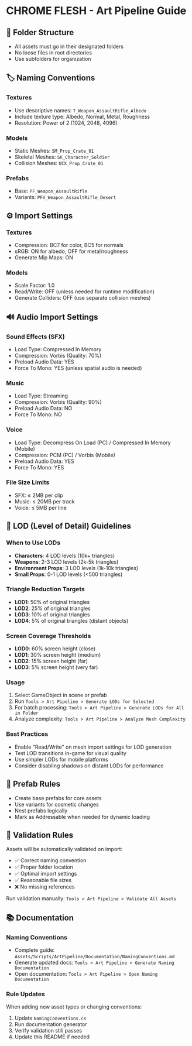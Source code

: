 # CHROME FLESH - Art Pipeline Guide

## 📁 Folder Structure
- All assets must go in their designated folders
- No loose files in root directories
- Use subfolders for organization

## 🏷️ Naming Conventions
### Textures
- Use descriptive names: `T_Weapon_AssaultRifle_Albedo`
- Include texture type: Albedo, Normal, Metal, Roughness
- Resolution: Power of 2 (1024, 2048, 4096)

### Models
- Static Meshes: `SM_Prop_Crate_01`
- Skeletal Meshes: `SK_Character_Soldier`
- Collision Meshes: `UCX_Prop_Crate_01`

### Prefabs
- Base: `PF_Weapon_AssaultRifle`
- Variants: `PFV_Weapon_AssaultRifle_Desert`

## ⚙️ Import Settings

### Textures
- Compression: BC7 for color, BC5 for normals
- sRGB: ON for albedo, OFF for metal/roughness
- Generate Mip Maps: ON

### Models
- Scale Factor: 1.0
- Read/Write: OFF (unless needed for runtime modification)
- Generate Colliders: OFF (use separate collision meshes)

## 🔊 Audio Import Settings

### Sound Effects (SFX)
- Load Type: Compressed In Memory
- Compression: Vorbis (Quality: 70%)
- Preload Audio Data: YES
- Force To Mono: YES (unless spatial audio is needed)

### Music
- Load Type: Streaming  
- Compression: Vorbis (Quality: 90%)
- Preload Audio Data: NO
- Force To Mono: NO

### Voice
- Load Type: Decompress On Load (PC) / Compressed In Memory (Mobile)
- Compression: PCM (PC) / Vorbis (Mobile)
- Preload Audio Data: YES
- Force To Mono: YES

### File Size Limits
- SFX: ≤ 2MB per clip
- Music: ≤ 20MB per track  
- Voice: ≤ 5MB per line

## 🎯 LOD (Level of Detail) Guidelines

### When to Use LODs
- **Characters**: 4 LOD levels (10k+ triangles)
- **Weapons**: 2-3 LOD levels (2k-5k triangles)  
- **Environment Props**: 3 LOD levels (1k-10k triangles)
- **Small Props**: 0-1 LOD levels (<500 triangles)

### Triangle Reduction Targets
- **LOD1**: 50% of original triangles
- **LOD2**: 25% of original triangles  
- **LOD3**: 10% of original triangles
- **LOD4**: 5% of original triangles (distant objects)

### Screen Coverage Thresholds
- **LOD0**: 60% screen height (close)
- **LOD1**: 30% screen height (medium)
- **LOD2**: 15% screen height (far)
- **LOD3**: 5% screen height (very far)

### Usage
1. Select GameObject in scene or prefab
2. Run `Tools > Art Pipeline > Generate LODs for Selected`
3. For batch processing: `Tools > Art Pipeline > Generate LODs for All in Folder`
4. Analyze complexity: `Tools > Art Pipeline > Analyze Mesh Complexity`

### Best Practices
- Enable "Read/Write" on mesh import settings for LOD generation
- Test LOD transitions in-game for visual quality
- Use simpler LODs for mobile platforms
- Consider disabling shadows on distant LODs for performance

## 🔄 Prefab Rules
- Create base prefabs for core assets
- Use variants for cosmetic changes
- Nest prefabs logically
- Mark as Addressable when needed for dynamic loading

## 🚫 Validation Rules
Assets will be automatically validated on import:
- ✅ Correct naming convention
- ✅ Proper folder location  
- ✅ Optimal import settings
- ✅ Reasonable file sizes
- ❌ No missing references

Run validation manually: `Tools > Art Pipeline > Validate All Assets`

## 📚 Documentation

### Naming Conventions
- Complete guide: `Assets/Scripts/ArtPipeline/Documentation/NamingConventions.md`
- Generate updated docs: `Tools > Art Pipeline > Generate Naming Documentation`
- Open documentation: `Tools > Art Pipeline > Open Naming Documentation`

### Rule Updates
When adding new asset types or changing conventions:
1. Update `NamingConventions.cs` 
2. Run documentation generator
3. Verify validation still passes
4. Update this README if needed
